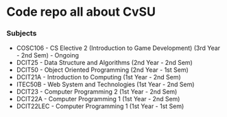 # Code repo all about CvSU

### Subjects

- COSC106 - CS Elective 2 (Introduction to Game Development) (3rd Year - 2nd Sem) - Ongoing
- DCIT25 - Data Structure and Algorithms (2nd Year - 2nd Sem)
- DCIT50 - Object Oriented Programming (2nd Year - 1st Sem)
- DCIT21A - Introduction to Computing (1st Year - 2nd Sem)
- ITEC50B - Web System and Technologies (1st Year - 2nd Sem)
- DCIT23 - Computer Programming 2 (1st Year - 2nd Sem)
- DCIT22A - Computer Programming 1 (1st Year - 2nd Sem)
- DCIT22LEC - Computer Programming 1 (1st Year - 1st Sem)
